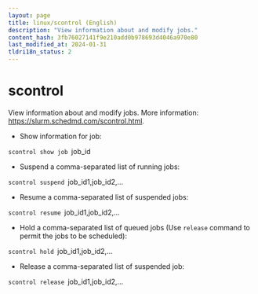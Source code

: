 ```yaml
---
layout: page
title: linux/scontrol (English)
description: "View information about and modify jobs."
content_hash: 3fb76027141f9e210add0b978693d4046a970e80
last_modified_at: 2024-01-31
tldri18n_status: 2
---
```

# scontrol

View information about and modify jobs.
More information: <https://slurm.schedmd.com/scontrol.html>.

- Show information for job:

`scontrol show job `<span class="tldr-var badge badge-pill bg-dark-lm bg-white-dm text-white-lm text-dark-dm font-weight-bold">job_id</span>

- Suspend a comma-separated list of running jobs:

`scontrol suspend `<span class="tldr-var badge badge-pill bg-dark-lm bg-white-dm text-white-lm text-dark-dm font-weight-bold">job_id1,job_id2,...</span>

- Resume a comma-separated list of suspended jobs:

`scontrol resume `<span class="tldr-var badge badge-pill bg-dark-lm bg-white-dm text-white-lm text-dark-dm font-weight-bold">job_id1,job_id2,...</span>

- Hold a comma-separated list of queued jobs (Use `release` command to permit the jobs to be scheduled):

`scontrol hold `<span class="tldr-var badge badge-pill bg-dark-lm bg-white-dm text-white-lm text-dark-dm font-weight-bold">job_id1,job_id2,...</span>

- Release a comma-separated list of suspended job:

`scontrol release `<span class="tldr-var badge badge-pill bg-dark-lm bg-white-dm text-white-lm text-dark-dm font-weight-bold">job_id1,job_id2,...</span>
